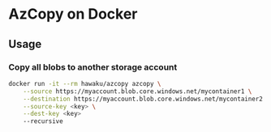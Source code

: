 # AzCopy on Docker

## Usage

### Copy all blobs to another storage account

```bash
docker run -it --rm hawaku/azcopy azcopy \
    --source https://myaccount.blob.core.windows.net/mycontainer1 \
    --destination https://myaccount.blob.core.windows.net/mycontainer2 \
    --source-key <key> \
    --dest-key <key>
    --recursive
```
